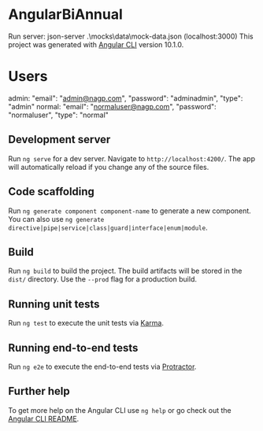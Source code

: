 # AngularBiAnnual

Run server: json-server .\mocks\data\mock-data.json (localhost:3000)
This project was generated with [Angular CLI](https://github.com/angular/angular-cli) version 10.1.0.

# Users
admin:
      "email": "admin@nagp.com",
      "password": "adminadmin",
      "type": "admin"
normal:
      "email": "normaluser@nagp.com",
      "password": "normaluser",
      "type": "normal"
## Development server

Run `ng serve` for a dev server. Navigate to `http://localhost:4200/`. The app will automatically reload if you change any of the source files.

## Code scaffolding

Run `ng generate component component-name` to generate a new component. You can also use `ng generate directive|pipe|service|class|guard|interface|enum|module`.

## Build

Run `ng build` to build the project. The build artifacts will be stored in the `dist/` directory. Use the `--prod` flag for a production build.

## Running unit tests

Run `ng test` to execute the unit tests via [Karma](https://karma-runner.github.io).

## Running end-to-end tests

Run `ng e2e` to execute the end-to-end tests via [Protractor](http://www.protractortest.org/).

## Further help

To get more help on the Angular CLI use `ng help` or go check out the [Angular CLI README](https://github.com/angular/angular-cli/blob/master/README.md).